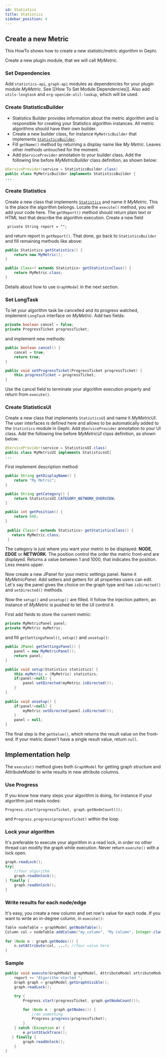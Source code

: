 ```yaml
---
id: Statistics
title: Statistics
sidebar_position: 4
---
```


## Create a new Metric

This HowTo shows how to create a new statistic/metric algorithm in Gephi.

Create a new plugin module, that we will call *MyMetric*.

### Set Dependencies

Add `statistics-api`, `graph-api` modules as dependencies for your plugin module *MyMetric*. See [[How To Set Module Dependencies]]. Also add `utils-longtask` and `org-openide-util-lookup`, which will be used.

### Create StatisticsBuilder

* Statistics Builder provides information about the metric algorithm and is responsible for creating your Statistics algorithm instances. All metric algorithms should have their own builder.
* Create a new builder class, for instance `MyMetricBuilder` that implements [`StatisticsBuilder`](https://javadoc.io/doc/org.gephi/gephi/latest/org/gephi/statistics/spi/StatisticsBuilder.html).
* Fill `getName()` method by returning a display name like *My Metric*. Leaves other methods untouched for the moment.
* Add `@ServiceProvider` annotation to your builder class. Add the following line before *MyMetricBuilder* class definition, as shown below:

```java
@ServiceProvider(service = StatisticsBuilder.class)
public class MyMetricBuilder implements StatisticsBuilder {
...
```

### Create Statistics

Create a new class that implements [`Statistics`](https://javadoc.io/doc/org.gephi/gephi/latest/org/gephi/statistics/spi/Statistics.html) and name it *MyMetric*. This is the place the algorithm belongs.
Locate the `execute()` method, you will add your code here. The `getReport()` method should return plain text or HTML text that describe the algorithm execution. Create a new field

`` private String report = "";``

and return report in `getReport()`. That done, go back to `StatisticsBuilder` and fill remaining methods like above:

```java
public Statistics getStatistics() {
    return new MyMetric();
}

public Class<? extends Statistics> getStatisticsClass() {
    return MyMetric.class;
}
```

Details about how to use `GraphModel` in the next section.

### Set LongTask

To let your algorithm task be cancelled and its progress watched, implement `LongTask` interface on *MyMetric*.
Add two fields:

```java
private boolean cancel = false;
private ProgressTicket progressTicket;
```

and implement new methods:

```java
public boolean cancel() {
    cancel = true;
    return true;
}

public void setProgressTicket(ProgressTicket progressTicket) {
    this.progressTicket = progressTicket;
}
```

Use the cancel field to terminate your algorithm execution properly and return from `execute()`.
### Create StatisticsUI

Create a new class that implements `StatisticsUI` and name it *MyMetricUI*. The user interfaces is defined here and allows to be automatically added to the `Statistics` module in Gephi.
Add `@ServiceProvider` annotation to your UI class. Add the following line before *MyMetricUI* class definition, as shown below:

```java
@ServiceProvider(service = StatisticsUI.class)
public class MyMetricUI implements StatisticsUI{
...
```

First implement description method:

```java
public String getDisplayName() {
    return "My Metric";
}

public String getCategory() {
    return StatisticsUI.CATEGORY_NETWORK_OVERVIEW;
}

public int getPosition() {
    return 800;
}
 
 public Class<? extends Statistics> getStatisticsClass() {
   return MyMetric.class;
 }
```

The category is just where you want your metric to be displayed: **NODE**, **EDGE** or **NETWORK**. The position control the order the metric front-end are displayed. Returns a value between 1 and 1000, that indicates the position. Less means upper.

Now create a new JPanel for your metric settings panel. Name it *MyMetricPanel*. Add setters and getters for all properties users can edit. Let's say the panel gives the choice on the graph type and has `isDirected()` and `setDirected()` methods.

Now the `setup()` and `unsetup()` are filled. It follow the injection pattern, an instance of *MyMetric* is pushed to let the UI control it.

First add fields to store the current metric:

```java
private MyMetricPanel panel;
private MyMetric myMetric;
```

and fill `getSettingsPanel()`, `setup()` and `unsetup()`:

```java
public JPanel getSettingsPanel() {
    panel = new MyMetricPanel();
    return panel;
}

public void setup(Statistics statistics) {
    this.myMetric = (MyMetric) statistics;
    if(panel!=null) {
        panel.setDirected(myMetric.isDirected());
    }
}
 
public void unsetup() {
    if(panel!=null) {
        myMetric.setDirected(panel.isDirected());
    }
    panel = null;
}
```

The final step is the `getValue()`, which returns the result value on the front-end. If your metric doesn't have a single result value, return `null`.

## Implementation help

The `execute()` method gives both `GraphModel` for getting graph structure and AttributeModel to write results in new attribute columns.

### Use Progress

If you know how many steps your algorithm is doing, for instance if your algorithm just reads nodes:

``Progress.start(progressTicket, graph.getNodeCount());``

and `Progress.progress(progressTicket)` within the loop.

### Lock your algorithm

It's preferable to execute your algorithm in a read lock, in order no other thread can modify the graph while execution. Never return `execute()` with a lock open.

```java
graph.readLock();
try{
    //Your algorithm
    graph.readUnlock();
} finally {
    graph.readUnlock();
}
```

### Write results for each node/edge

It's easy, you create a new column and set row's value for each node. If you want to write an in-degree column, in `execute()`:

```java
Table nodeTable = graphModel.getNodeTable();
Column col = nodeTable.addColumn("my_column", "My Column", Integer.class);
 
for (Node n : graph.getNodes()) {
    n.setAttribute(col, ...); //Your value here
}
```

### Sample

```java
public void execute(GraphModel graphModel, AttributeModel attributeModel) {
    report += "Algorithm started ";
    Graph graph = graphModel.getGraphVisible();
    graph.readLock();

    try {
        Progress.start(progressTicket, graph.getNodeCount());

        for (Node n : graph.getNodes()) {
            //do something
            Progress.progress(progressTicket);
        }
    } catch (Exception e) {
        e.printStackTrace();
   } finally {
        graph.readUnlock();
    }
}
```